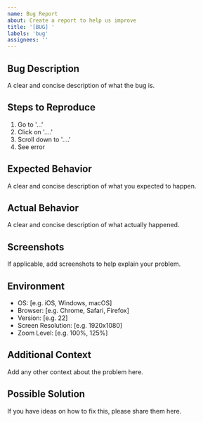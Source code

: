```yaml
---
name: Bug Report
about: Create a report to help us improve
title: '[BUG] '
labels: 'bug'
assignees: ''
---
```


## Bug Description
A clear and concise description of what the bug is.

## Steps to Reproduce
1. Go to '...'
2. Click on '....'
3. Scroll down to '....'
4. See error

## Expected Behavior
A clear and concise description of what you expected to happen.

## Actual Behavior
A clear and concise description of what actually happened.

## Screenshots
If applicable, add screenshots to help explain your problem.

## Environment
- OS: [e.g. iOS, Windows, macOS]
- Browser: [e.g. Chrome, Safari, Firefox]
- Version: [e.g. 22]
- Screen Resolution: [e.g. 1920x1080]
- Zoom Level: [e.g. 100%, 125%]

## Additional Context
Add any other context about the problem here.

## Possible Solution
If you have ideas on how to fix this, please share them here.
